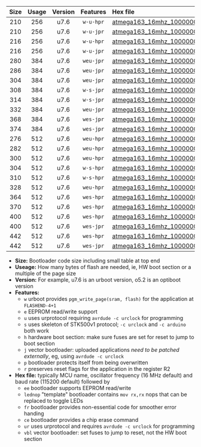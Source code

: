 |Size|Usage|Version|Features|Hex file|
|:-:|:-:|:-:|:-:|:--|
|210|256|u7.6|`w-u-hpr`|[atmega163_16mhz_1000000bps_ur.hex](https://raw.githubusercontent.com/stefanrueger/urboot/main/bootloaders/atmega163/fcpu_16mhz/1000000_bps/atmega163_16mhz_1000000bps_ur.hex)|
|210|256|u7.6|`w-u-jpr`|[atmega163_16mhz_1000000bps_ur_vbl.hex](https://raw.githubusercontent.com/stefanrueger/urboot/main/bootloaders/atmega163/fcpu_16mhz/1000000_bps/atmega163_16mhz_1000000bps_ur_vbl.hex)|
|216|256|u7.6|`w-u-hpr`|[atmega163_16mhz_1000000bps_lednop_ur.hex](https://raw.githubusercontent.com/stefanrueger/urboot/main/bootloaders/atmega163/fcpu_16mhz/1000000_bps/atmega163_16mhz_1000000bps_lednop_ur.hex)|
|216|256|u7.6|`w-u-jpr`|[atmega163_16mhz_1000000bps_lednop_ur_vbl.hex](https://raw.githubusercontent.com/stefanrueger/urboot/main/bootloaders/atmega163/fcpu_16mhz/1000000_bps/atmega163_16mhz_1000000bps_lednop_ur_vbl.hex)|
|280|384|u7.6|`weu-jpr`|[atmega163_16mhz_1000000bps_ee_ur_vbl.hex](https://raw.githubusercontent.com/stefanrueger/urboot/main/bootloaders/atmega163/fcpu_16mhz/1000000_bps/atmega163_16mhz_1000000bps_ee_ur_vbl.hex)|
|286|384|u7.6|`weu-jpr`|[atmega163_16mhz_1000000bps_ee_lednop_ur_vbl.hex](https://raw.githubusercontent.com/stefanrueger/urboot/main/bootloaders/atmega163/fcpu_16mhz/1000000_bps/atmega163_16mhz_1000000bps_ee_lednop_ur_vbl.hex)|
|304|384|u7.6|`weu-jpr`|[atmega163_16mhz_1000000bps_ee_lednop_fr_ur_vbl.hex](https://raw.githubusercontent.com/stefanrueger/urboot/main/bootloaders/atmega163/fcpu_16mhz/1000000_bps/atmega163_16mhz_1000000bps_ee_lednop_fr_ur_vbl.hex)|
|308|384|u7.6|`w-s-jpr`|[atmega163_16mhz_1000000bps_vbl.hex](https://raw.githubusercontent.com/stefanrueger/urboot/main/bootloaders/atmega163/fcpu_16mhz/1000000_bps/atmega163_16mhz_1000000bps_vbl.hex)|
|314|384|u7.6|`w-s-jpr`|[atmega163_16mhz_1000000bps_lednop_vbl.hex](https://raw.githubusercontent.com/stefanrueger/urboot/main/bootloaders/atmega163/fcpu_16mhz/1000000_bps/atmega163_16mhz_1000000bps_lednop_vbl.hex)|
|332|384|u7.6|`weu-jpr`|[atmega163_16mhz_1000000bps_ee_lednop_fr_ce_ur_vbl.hex](https://raw.githubusercontent.com/stefanrueger/urboot/main/bootloaders/atmega163/fcpu_16mhz/1000000_bps/atmega163_16mhz_1000000bps_ee_lednop_fr_ce_ur_vbl.hex)|
|368|384|u7.6|`wes-jpr`|[atmega163_16mhz_1000000bps_ee_vbl.hex](https://raw.githubusercontent.com/stefanrueger/urboot/main/bootloaders/atmega163/fcpu_16mhz/1000000_bps/atmega163_16mhz_1000000bps_ee_vbl.hex)|
|374|384|u7.6|`wes-jpr`|[atmega163_16mhz_1000000bps_ee_lednop_vbl.hex](https://raw.githubusercontent.com/stefanrueger/urboot/main/bootloaders/atmega163/fcpu_16mhz/1000000_bps/atmega163_16mhz_1000000bps_ee_lednop_vbl.hex)|
|276|512|u7.6|`weu-hpr`|[atmega163_16mhz_1000000bps_ee_ur.hex](https://raw.githubusercontent.com/stefanrueger/urboot/main/bootloaders/atmega163/fcpu_16mhz/1000000_bps/atmega163_16mhz_1000000bps_ee_ur.hex)|
|282|512|u7.6|`weu-hpr`|[atmega163_16mhz_1000000bps_ee_lednop_ur.hex](https://raw.githubusercontent.com/stefanrueger/urboot/main/bootloaders/atmega163/fcpu_16mhz/1000000_bps/atmega163_16mhz_1000000bps_ee_lednop_ur.hex)|
|300|512|u7.6|`weu-hpr`|[atmega163_16mhz_1000000bps_ee_lednop_fr_ur.hex](https://raw.githubusercontent.com/stefanrueger/urboot/main/bootloaders/atmega163/fcpu_16mhz/1000000_bps/atmega163_16mhz_1000000bps_ee_lednop_fr_ur.hex)|
|304|512|u7.6|`w-s-hpr`|[atmega163_16mhz_1000000bps.hex](https://raw.githubusercontent.com/stefanrueger/urboot/main/bootloaders/atmega163/fcpu_16mhz/1000000_bps/atmega163_16mhz_1000000bps.hex)|
|310|512|u7.6|`w-s-hpr`|[atmega163_16mhz_1000000bps_lednop.hex](https://raw.githubusercontent.com/stefanrueger/urboot/main/bootloaders/atmega163/fcpu_16mhz/1000000_bps/atmega163_16mhz_1000000bps_lednop.hex)|
|328|512|u7.6|`weu-hpr`|[atmega163_16mhz_1000000bps_ee_lednop_fr_ce_ur.hex](https://raw.githubusercontent.com/stefanrueger/urboot/main/bootloaders/atmega163/fcpu_16mhz/1000000_bps/atmega163_16mhz_1000000bps_ee_lednop_fr_ce_ur.hex)|
|364|512|u7.6|`wes-hpr`|[atmega163_16mhz_1000000bps_ee.hex](https://raw.githubusercontent.com/stefanrueger/urboot/main/bootloaders/atmega163/fcpu_16mhz/1000000_bps/atmega163_16mhz_1000000bps_ee.hex)|
|370|512|u7.6|`wes-hpr`|[atmega163_16mhz_1000000bps_ee_lednop.hex](https://raw.githubusercontent.com/stefanrueger/urboot/main/bootloaders/atmega163/fcpu_16mhz/1000000_bps/atmega163_16mhz_1000000bps_ee_lednop.hex)|
|400|512|u7.6|`wes-hpr`|[atmega163_16mhz_1000000bps_ee_lednop_fr.hex](https://raw.githubusercontent.com/stefanrueger/urboot/main/bootloaders/atmega163/fcpu_16mhz/1000000_bps/atmega163_16mhz_1000000bps_ee_lednop_fr.hex)|
|400|512|u7.6|`wes-jpr`|[atmega163_16mhz_1000000bps_ee_lednop_fr_vbl.hex](https://raw.githubusercontent.com/stefanrueger/urboot/main/bootloaders/atmega163/fcpu_16mhz/1000000_bps/atmega163_16mhz_1000000bps_ee_lednop_fr_vbl.hex)|
|442|512|u7.6|`wes-hpr`|[atmega163_16mhz_1000000bps_ee_lednop_fr_ce.hex](https://raw.githubusercontent.com/stefanrueger/urboot/main/bootloaders/atmega163/fcpu_16mhz/1000000_bps/atmega163_16mhz_1000000bps_ee_lednop_fr_ce.hex)|
|442|512|u7.6|`wes-jpr`|[atmega163_16mhz_1000000bps_ee_lednop_fr_ce_vbl.hex](https://raw.githubusercontent.com/stefanrueger/urboot/main/bootloaders/atmega163/fcpu_16mhz/1000000_bps/atmega163_16mhz_1000000bps_ee_lednop_fr_ce_vbl.hex)|

- **Size:** Bootloader code size including small table at top end
- **Useage:** How many bytes of flash are needed, ie, HW boot section or a multiple of the page size
- **Version:** For example, u7.6 is an urboot version, o5.2 is an optiboot version
- **Features:**
  + `w` urboot provides `pgm_write_page(sram, flash)` for the application at `FLASHEND-4+1`
  + `e` EEPROM read/write support
  + `u` uses urprotocol requiring `avrdude -c urclock` for programming
  + `s` uses skeleton of STK500v1 protocol; `-c urclock` and `-c arduino` both work
  + `h` hardware boot section: make sure fuses are set for reset to jump to boot section
  + `j` vector bootloader: uploaded applications *need to be patched externally*, eg, using `avrdude -c urclock`
  + `p` bootloader protects itself from being overwritten
  + `r` preserves reset flags for the application in the register R2
- **Hex file:** typically MCU name, oscillator frequency (16 MHz default) and baud rate (115200 default) followed by
  + `ee` bootloader supports EEPROM read/write
  + `lednop` "template" bootloader contains `mov rx,rx` nops that can be replaced to toggle LEDs
  + `fr` bootloader provides non-essential code for smoother error handing
  + `ce` bootloader provides a chip erase command
  + `ur` uses urprotocol and requires `avrdude -c urclock` for programming
  + `vbl` vector bootloader: set fuses to jump to reset, not the HW boot section
